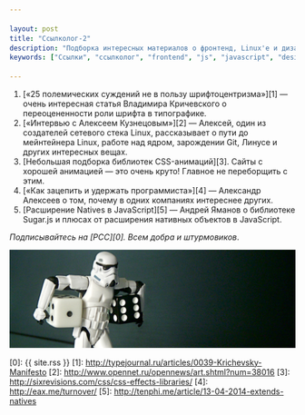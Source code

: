 ```yaml
---

layout: post
title: "Ссылколог-2"
description: "Подборка интересных материалов о фронтенд, Linux'е и дизайне."
keywords: ["Ссылки", "ссылколог", "frontend", "js", "javascript", "design", "linux"]

---
```



1.  [«25 полемических суждений не в пользу шрифтоцентризма»][1] — очень интересная
    статья Владимира Кричевского о переоцененности роли шрифта в типографике.
2.  [«Интервью с Алексеем Кузнецовым»][2] — Алексей, один
    из создателей сетевого стека Linux, рассказывает о пути до мейнтейнера Linux,
    работе над ядром, зарождении Git, Линусе и других интересных вещах.
3.  [Небольшая подборка библиотек CSS-анимаций][3]. Сайты с хорошей анимацией —
    это очень круто! Главное не переборщить с этим.
4.  [«Как зацепить и удержать программиста»][4] — Александр Алексеев о том, почему
    в одних компаниях интереснее других.
5.  [Расширение Natives в JavaScript][5] — Андрей Яманов о библиотеке Sugar.js 
    и плюсах от расширения нативных объектов в JavaScript.


_Подписывайтесь на [РСС][0]. Всем добра и штурмовиков_.

![](/assets/articles-assets/footer/trooper-1.jpg)

[0]: {{ site.rss }}
[1]: http://typejournal.ru/articles/0039-Krichevsky-Manifesto
[2]: http://www.opennet.ru/opennews/art.shtml?num=38016
[3]: http://sixrevisions.com/css/css-effects-libraries/
[4]: http://eax.me/turnover/
[5]: http://tenphi.me/article/13-04-2014-extends-natives